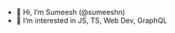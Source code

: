 - 👋 Hi, I’m Sumeesh (@sumeeshn)
- 👀 I’m interested in JS, TS, Web Dev, GraphQL

<!---
sumeeshn/sumeeshn is a ✨ special ✨ repository because its `README.md` (this file) appears on your GitHub profile.
You can click the Preview link to take a look at your changes.
--->
